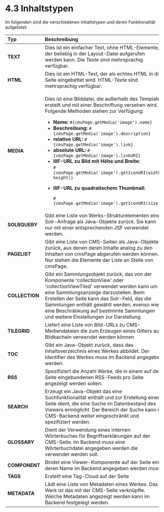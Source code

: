 # 4.3 Inhaltstypen

Im folgenden sind die verschiedenen Inhaltstypen und deren Funktionalität aufgelistet:

<table>
  <thead>
    <tr>
      <th style="text-align:left">Typ</th>
      <th style="text-align:left">Beschreibung</th>
    </tr>
  </thead>
  <tbody>
    <tr>
      <td style="text-align:left"><b>TEXT</b> 
      </td>
      <td style="text-align:left">Dies ist ein einfacher Text, ohne HTML-Elemente, der beliebig in der Layout-Datei
        aufgerufen werden kann. Die Texte sind mehrsprachig verf&#xFC;gbar.</td>
    </tr>
    <tr>
      <td style="text-align:left"><b>HTML</b> 
      </td>
      <td style="text-align:left">Dies ist ein HTML-Text, der als echtes HTML in die Seite eingebettet wird.
        HTML-Texte sind mehrsprachig verf&#xFC;gbar.</td>
    </tr>
    <tr>
      <td style="text-align:left"><b>MEDIA</b> 
      </td>
      <td style="text-align:left">
        <p>Dies ist eine Bilddatei, die au&#xDF;erhalb des Templates erstellt und
          mit einer Beschriftung versehen wird. Folgende Methoden stehen zur Verf&#xFC;gung:</p>
        <ul>
          <li><b>Name: </b><code>#{cmsPage.getMedia(&apos;image&apos;).name}</code>
          </li>
          <li><b>Beschreibung: </b><code>#{cmsPage.getMedia(&apos;image&apos;).description}</code>
          </li>
          <li><b>relative URL: </b><code>#{cmsPage.getMedia(&apos;image&apos;).link}</code>
          </li>
          <li><b>absolute URL: </b><code>#{cmsPage.getMedia(&apos;image&apos;).linkURI}</code>
          </li>
          <li><b>IIIF-URL zu Bild mit H&#xF6;he und Breite: <br /></b><code>#{cmsPage.getMedia(&apos;image&apos;).getIconURI(width, height)}</code>
          </li>
          <li>
            <p><b>IIIF-URL zu quadratischem Thumbnail:</b>
            </p>
            <p><code>#{cmsPage.getMedia(&apos;image&apos;).getIconURI(size)}</code>
            </p>
          </li>
        </ul>
      </td>
    </tr>
    <tr>
      <td style="text-align:left"><b>SOLRQUERY</b> 
      </td>
      <td style="text-align:left">Gibt eine Liste von Werks-Strukturelementen einer Solr-Anfrage als Java-Objekte
        zur&#xFC;ck. Sie kann nur mit einer entsprechenden JSF verwendet werden.</td>
    </tr>
    <tr>
      <td style="text-align:left"><b>PAGELIST</b> 
      </td>
      <td style="text-align:left">Gibt eine Liste von CMS-Seiten als Java-Objekte zur&#xFC;ck, aus denen
        deren Inhalte analog zu den Inhalten von cmsPage abgerufen werden k&#xF6;nnen.
        Nur stehen die Elemente der Liste an Stelle von cmsPage.</td>
    </tr>
    <tr>
      <td style="text-align:left"><b>COLLECTION</b>
      </td>
      <td style="text-align:left">Gibt ein Sammlungsobjekt zur&#xFC;ck, das von der Komponente &apos;collectionView&apos;
        oder &apos;collectionViewTiled&apos; verwendet werden kann um eine Sammlungsanzeige
        darzustellen. Beim Erstellen der Seite kann das Solr-Feld, das die Sammlungen
        enth&#xE4;lt gew&#xE4;hlt werden, evenso wie eine Beschr&#xE4;nkung auf
        bestimmte Sammlungen und weitere Einstellungen zur Darstellung.</td>
    </tr>
    <tr>
      <td style="text-align:left"><b>TILEGRID</b>
      </td>
      <td style="text-align:left">Liefert eine Liste von Bild-URLs zu CMS-Mediendateien die zum Erzeugen
        eines Gitters aus Bildkacheln verwendet werden k&#xF6;nnen</td>
    </tr>
    <tr>
      <td style="text-align:left"><b>TOC</b>
      </td>
      <td style="text-align:left">Gibt ein Java-Objekt zur&#xFC;ck, dass das Inhaltsverzeichnis eines Werkes
        abbildet. Der Identifier des Werkes muss im Backend angegeben werden.</td>
    </tr>
    <tr>
      <td style="text-align:left"><b>RSS</b>
      </td>
      <td style="text-align:left">Spezifiziert die Anzahl Werke, die in einem auf der Seite eingebundenen
        RSS-Feeds pro Seite angezeigt werden sollen.</td>
    </tr>
    <tr>
      <td style="text-align:left"><b>SEARCH</b>
      </td>
      <td style="text-align:left">Erzeugt ein Java-Objekt das eine Suchfunktionalit&#xE4;t enth&#xE4;lt
        und zur Erstellung einer Seite dient, die eine Suche im Datenbestand des
        Viewers erm&#xF6;glicht. Der Bereich der Suche kann im CMS-Backend weiter
        eingeschr&#xE4;nkt und spezifiziert werden.</td>
    </tr>
    <tr>
      <td style="text-align:left"><b>GLOSSARY</b>
      </td>
      <td style="text-align:left">Dient der Verwendung eines internen W&#xF6;rterbuches f&#xFC;r Begriffserkl&#xE4;rungen
        auf der CMS-Seite. Im Backend muss eine W&#xF6;rterbuchdatei angegeben
        werden die verwendet werden soll.</td>
    </tr>
    <tr>
      <td style="text-align:left"><b>COMPONENT</b>
      </td>
      <td style="text-align:left">Bindet eine Viewer-Komponente auf der Seite ein, deren Name im Backend
        angegeben werden muss.</td>
    </tr>
    <tr>
      <td style="text-align:left"><b>TAGS</b>
      </td>
      <td style="text-align:left">Erstellt eine Tag-Cloud auf der Seite</td>
    </tr>
    <tr>
      <td style="text-align:left"><b>METADATA</b>
      </td>
      <td style="text-align:left">L&#xE4;dt eine Liste von Metadaten eines Werkes. Das Werk ist das mit
        der CMS-Seite verkn&#xFC;pfte. Welche Metadaten angezeigt werden kann im
        Backend festgelegt werden.</td>
    </tr>
  </tbody>
</table>

